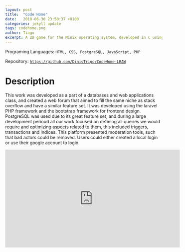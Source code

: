 ```yaml
---
layout: post
title:  "Code Home"
date:   2018-06-30 23:50:37 +0100
categories: jekyll update
tags: codehome.png
author: Tiago
excerpt: A 2D game for the Minix operating system, developed in C using only the C standard library and Minix's OS API.
---
```


Programing Languages: `HTML, CSS, PostgreSQL, JavaScript, PHP`

Repository: [`https://github.com/DinisTrigo/CodeHome-LBAW`](https://github.com/DinisTrigo/CodeHome-LBAW)

# Description

This work was developed as a part of a databases and web applications class, and created a web forum that aimed to fill the same niche as stack overflow and have a similar feature set. It was developed using the laravel PHP framework and the bootstrap framework for frontend design. PostgreSQL was used due to its great feature set, and during a large development perioud all our work focused on defining all queries we would require and optimizing aspects related to them, this included triggers, transactions and indices. This platform presented moderation tools, such that bad actors could be removed. Users could either created a local login or use their google account to login.

<div class="row"><div class="mx-auto">
<iframe width="560" height="315" src="https://www.youtube.com/embed/cbONj8jJe54" frameborder="0" allow="accelerometer; autoplay; encrypted-media; gyroscope; picture-in-picture" allowfullscreen></iframe>
</div></div>